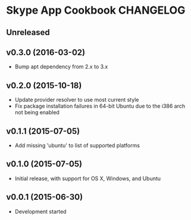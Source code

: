 Skype App Cookbook CHANGELOG
============================

Unreleased
----------

v0.3.0 (2016-03-02)
-------------------
- Bump apt dependency from 2.x to 3.x

v0.2.0 (2015-10-18)
-------------------
- Update provider resolver to use most current style
- Fix package installation failures in 64-bit Ubuntu due to the i386 arch not
  being enabled

v0.1.1 (2015-07-05)
-------------------
- Add missing 'ubuntu' to list of supported platforms

v0.1.0 (2015-07-05)
-------------------
- Initial release, with support for OS X, Windows, and Ubuntu

v0.0.1 (2015-06-30)
-------------------
- Development started
